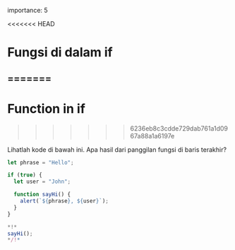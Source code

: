 importance: 5

<<<<<<< HEAD
# Fungsi di dalam if
=======
---
# Function in if
>>>>>>> 6236eb8c3cdde729dab761a1d0967a88a1a6197e

Lihatlah kode di bawah ini. Apa hasil dari panggilan fungsi di baris terakhir?

```js run
let phrase = "Hello";

if (true) {
  let user = "John";

  function sayHi() {
    alert(`${phrase}, ${user}`);
  }
}

*!*
sayHi();
*/!*
```
